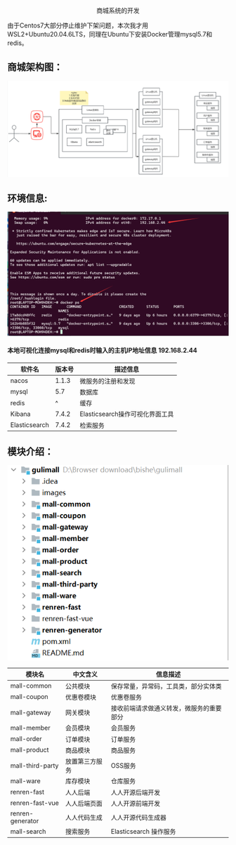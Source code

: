 <div style="text-align:center">商城系统的开发</div>

  由于Centos7大部分停止维护下架问题，本次我才用WSL2+Ubuntu20.04.6LTS，同理在Ubuntu下安装Docker管理mysql5.7和redis。

<h2>商城架构图：</h2>

![项目架构图](./images/项目架构图.png)

<h2>环境信息:</h2>

![WSL2+Ubuntu](./images/WSL2+Ubuntu.png)

<h4>本地可视化连接mysql和redis时输入的主机IP地址信息  192.168.2.44</h4>

| 软件名        | 版本号 | 描述信息                        |
| ------------- | ------ | ------------------------------- |
| nacos         | 1.1.3  | 微服务的注册和发现              |
| mysql         | 5.7    | 数据库                          |
| redis         | ^      | 缓存                            |
| Kibana        | 7.4.2  | Elasticsearch操作可视化界面工具 |
| Elasticsearch | 7.4.2  | 检索服务                        |

<h2>模块介绍：</h2>

![](./images/项目模块.png)

| 模块名           | 中文含义       | 信息描述                                 |
| ---------------- | -------------- | ---------------------------------------- |
| mall-common      | 公共模块       | 保存常量，异常码，工具类，部分实体类     |
| mall-coupon      | 优惠卷模块     | 优惠卷服务                               |
| mall-gateway     | 网关模块       | 接收前端请求做通义转发，微服务的重要部分 |
| mall-member      | 会员模块       | 会员服务                                 |
| mall-order       | 订单模块       | 订单服务                                 |
| mall-product     | 商品模块       | 商品服务                                 |
| mall-third-party | 放置第三方服务 | OSS服务                                  |
| mall-ware        | 库存模块       | 仓库服务                                 |
| renren-fast      | 人人后端       | 人人开源后端开发                         |
| renren-fast-vue  | 人人后端页面   | 人人开源前端开发                         |
| renren-generator | 人人代码生成   | 人人开源代码生成器                       |
| mall-search      | 搜索服务       | Elasticsearch 操作服务                   |